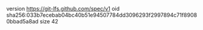 version https://git-lfs.github.com/spec/v1
oid sha256:033b7ecebab04bc40b51e94507784dd3096293f2997894c71f89080bbad5a8ad
size 42
